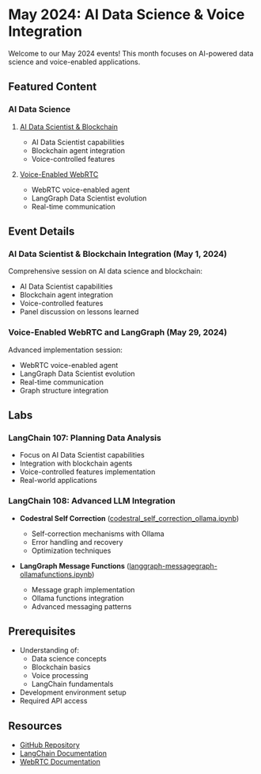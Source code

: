 # May 2024: AI Data Science & Voice Integration

Welcome to our May 2024 events! This month focuses on AI-powered data science and voice-enabled applications.

## Featured Content

### AI Data Science
1. [AI Data Scientist & Blockchain](ai-data-scientist)
   - AI Data Scientist capabilities
   - Blockchain agent integration
   - Voice-controlled features

2. [Voice-Enabled WebRTC](webrtc-langgraph)
   - WebRTC voice-enabled agent
   - LangGraph Data Scientist evolution
   - Real-time communication

## Event Details

### AI Data Scientist & Blockchain Integration (May 1, 2024)
Comprehensive session on AI data science and blockchain:
- AI Data Scientist capabilities
- Blockchain agent integration
- Voice-controlled features
- Panel discussion on lessons learned

### Voice-Enabled WebRTC and LangGraph (May 29, 2024)
Advanced implementation session:
- WebRTC voice-enabled agent
- LangGraph Data Scientist evolution
- Real-time communication
- Graph structure integration

## Labs

### LangChain 107: Planning Data Analysis
- Focus on AI Data Scientist capabilities
- Integration with blockchain agents
- Voice-controlled features implementation
- Real-world applications

### LangChain 108: Advanced LLM Integration
- **Codestral Self Correction** ([codestral_self_correction_ollama.ipynb](https://github.com/aimug-org/austin_langchain/blob/main/labs/LangChain_108/codestral_self_correction_ollama.ipynb))
  - Self-correction mechanisms with Ollama
  - Error handling and recovery
  - Optimization techniques

- **LangGraph Message Functions** ([langgraph-messagegraph-ollamafunctions.ipynb](https://github.com/aimug-org/austin_langchain/blob/main/labs/LangChain_108/langgraph-messagegraph-ollamafunctions.ipynb))
  - Message graph implementation
  - Ollama functions integration
  - Advanced messaging patterns

## Prerequisites
- Understanding of:
  - Data science concepts
  - Blockchain basics
  - Voice processing
  - LangChain fundamentals
- Development environment setup
- Required API access

## Resources
- [GitHub Repository](https://github.com/aimug-org/austin_langchain)
- [LangChain Documentation](https://python.langchain.com/docs/get_started/introduction.html)
- [WebRTC Documentation](https://webrtc.org/getting-started/overview)
